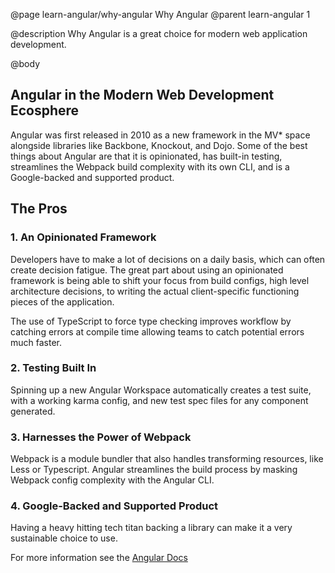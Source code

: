 @page learn-angular/why-angular Why Angular
@parent learn-angular 1

@description Why Angular is a great choice for modern web application development.

@body

## Angular in the Modern Web Development Ecosphere

Angular was first released in 2010 as a new framework in the MV\* space alongside libraries like Backbone, Knockout, and Dojo.
Some of the best things about Angular are that it is opinionated, has built-in testing, streamlines the Webpack build complexity with its own CLI, and is a Google-backed and supported product.

## The Pros

### 1. An Opinionated Framework

Developers have to make a lot of decisions on a daily basis, which can often create decision fatigue. The great part about using an opinionated framework is being able to shift your focus from build configs, high level architecture decisions, to writing the actual client-specific functioning pieces of the application.

The use of TypeScript to force type checking improves workflow by catching errors at compile time allowing teams to catch potential errors much faster.

### 2. Testing Built In

Spinning up a new Angular Workspace automatically creates a test suite, with a working karma config, and new test spec files for any component generated.

### 3. Harnesses the Power of Webpack

Webpack is a module bundler that also handles transforming resources, like Less or Typescript.
Angular streamlines the build process by masking Webpack config complexity with the Angular CLI.

### 4. Google-Backed and Supported Product

Having a heavy hitting tech titan backing a library can make it a very sustainable choice to use.

For more information see the <a href="https://angular.io" >Angular Docs</a>
